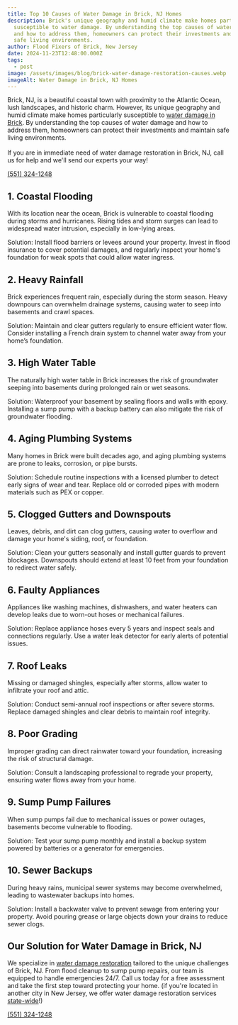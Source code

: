 ```yaml
---
title: Top 10 Causes of Water Damage in Brick, NJ Homes
description: Brick's unique geography and humid climate make homes particularly
  susceptible to water damage. By understanding the top causes of water damage
  and how to address them, homeowners can protect their investments and maintain
  safe living environments.
author: Flood Fixers of Brick, New Jersey
date: 2024-11-23T12:48:00.000Z
tags:
  - post
image: /assets/images/blog/brick-water-damage-restoration-causes.webp
imageAlt: Water Damage in Brick, NJ Homes
---
```

Brick, NJ, is a beautiful coastal town with proximity to the Atlantic Ocean, lush landscapes, and historic charm. However, its unique geography and humid climate make homes particularly susceptible to [water damage in Brick](https://floodfixnj.com/). By understanding the top causes of water damage and how to address them, homeowners can protect their investments and maintain safe living environments.\
\
If you are in immediate need of water damage restoration in Brick, NJ, call us for help and we'll send our experts your way!

[(551) 324-1248](tel:5513241248)

## 1. Coastal Flooding

With its location near the ocean, Brick is vulnerable to coastal flooding during storms and hurricanes. Rising tides and storm surges can lead to widespread water intrusion, especially in low-lying areas.

Solution: Install flood barriers or levees around your property. Invest in flood insurance to cover potential damages, and regularly inspect your home's foundation for weak spots that could allow water ingress.

## 2. Heavy Rainfall

Brick experiences frequent rain, especially during the storm season. Heavy downpours can overwhelm drainage systems, causing water to seep into basements and crawl spaces.

Solution: Maintain and clear gutters regularly to ensure efficient water flow. Consider installing a French drain system to channel water away from your home’s foundation.

## 3. High Water Table

The naturally high water table in Brick increases the risk of groundwater seeping into basements during prolonged rain or wet seasons.

Solution: Waterproof your basement by sealing floors and walls with epoxy. Installing a sump pump with a backup battery can also mitigate the risk of groundwater flooding.

## 4. Aging Plumbing Systems

Many homes in Brick were built decades ago, and aging plumbing systems are prone to leaks, corrosion, or pipe bursts.

Solution: Schedule routine inspections with a licensed plumber to detect early signs of wear and tear. Replace old or corroded pipes with modern materials such as PEX or copper.

## 5. Clogged Gutters and Downspouts

Leaves, debris, and dirt can clog gutters, causing water to overflow and damage your home's siding, roof, or foundation.

Solution: Clean your gutters seasonally and install gutter guards to prevent blockages. Downspouts should extend at least 10 feet from your foundation to redirect water safely.

## 6. Faulty Appliances

Appliances like washing machines, dishwashers, and water heaters can develop leaks due to worn-out hoses or mechanical failures.

Solution: Replace appliance hoses every 5 years and inspect seals and connections regularly. Use a water leak detector for early alerts of potential issues.

## 7. Roof Leaks

Missing or damaged shingles, especially after storms, allow water to infiltrate your roof and attic.

Solution: Conduct semi-annual roof inspections or after severe storms. Replace damaged shingles and clear debris to maintain roof integrity.

## 8. Poor Grading

Improper grading can direct rainwater toward your foundation, increasing the risk of structural damage.

Solution: Consult a landscaping professional to regrade your property, ensuring water flows away from your home.

## 9. Sump Pump Failures

When sump pumps fail due to mechanical issues or power outages, basements become vulnerable to flooding.

Solution: Test your sump pump monthly and install a backup system powered by batteries or a generator for emergencies.

## 10. Sewer Backups

During heavy rains, municipal sewer systems may become overwhelmed, leading to wastewater backups into homes.

Solution: Install a backwater valve to prevent sewage from entering your property. Avoid pouring grease or large objects down your drains to reduce sewer clogs.

## Our Solution for Water Damage in Brick, NJ

We specialize in [water damage restoration](https://floodfixnj.com/) tailored to the unique challenges of Brick, NJ. From flood cleanup to sump pump repairs, our team is equipped to handle emergencies 24/7. Call us today for a free assessment and take the first step toward protecting your home. (if you're located in another city in New Jersey, we offer water damage restoration services [state-wide](https://floodfixnj.com/location/)!)

[(551) 324-1248](tel:5513241248)
